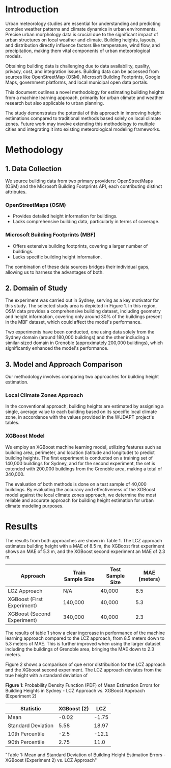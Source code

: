 # Introduction

Urban meteorology studies are essential for understanding and predicting complex weather patterns and climate dynamics in urban environments. Precise urban morphology data is crucial due to the significant impact of urban structures on local weather and climate. Building heights, layouts, and distribution directly influence factors like temperature, wind flow, and precipitation, making them vital components of urban meteorological models.

Obtaining building data is challenging due to data availability, quality, privacy, cost, and integration issues. Building data can be accessed from sources like OpenStreetMap (OSM), Microsoft Building Footprints, Google Maps, government platforms, and local municipal open data portals.

This document outlines a novel methodology for estimating building heights from a machine learning approach, primarily for urban climate and weather research but also applicable to urban planning.

The study demonstrates the potential of this approach in improving height estimations compared to traditional methods based solely on local climate zones. Future work may involve extending this methodology to multiple cities and integrating it into existing meteorological modeling frameworks.

# Methodology

## 1. Data Collection

We source building data from two primary providers: OpenStreetMaps (OSM) and the Microsoft Building Footprints API, each contributing distinct attributes.

### OpenStreetMaps (OSM)

- Provides detailed height information for buildings.
- Lacks comprehensive building data, particularly in terms of coverage.

### Microsoft Building Footprints (MBF)

- Offers extensive building footprints, covering a larger number of buildings.
- Lacks specific building height information.

The combination of these data sources bridges their individual gaps, allowing us to harness the advantages of both.

## 2. Domain of Study

The experiment was carried out in Sydney, serving as a key motivator for this study. The selected study area is depicted in Figure 1. In this region, OSM data provides a comprehensive building dataset, including geometry and height information, covering only around 30% of the buildings present in the MBF dataset, which could affect the model's performance.

Two experiments have been conducted, one using data solely from the Sydney domain (around 180,000 buildings) and the other including a similar-sized domain in Grenoble (approximately 200,000 buildings), which significantly enhanced the model's performance.

## 3. Model and Approach Comparison

Our methodology involves comparing two approaches for building height estimation.

### Local Climate Zones Approach

In the conventional approach, building heights are estimated by assigning a single, average value to each building based on its specific local climate zone, in accordance with the values provided in the WUDAPT project's tables.

### XGBoost Model

We employ an XGBoost machine learning model, utilizing features such as building area, perimeter, and location (latitude and longitude) to predict building heights. The first experiment is conducted on a training set of 140,000 buildings for Sydney, and for the second experiment, the set is extended with 200,000 buildings from the Grenoble area, making a total of 340,000.

The evaluation of both methods is done on a test sample of 40,000 buildings. By evaluating the accuracy and effectiveness of the XGBoost model against the local climate zones approach, we determine the most reliable and accurate approach for building height estimation for urban climate modeling purposes.

# Results

The results from both approaches are shown in Table 1. The LCZ approach estimates building height with a MAE of 8.5 m, the XGBoost first experiment shows an MAE of 5.3 m, and the XGBoost second experiment an MAE of 2.3 m.

| Approach                   | Train Sample Size | Test Sample Size | MAE (meters) |
|----------------------------|-------------------|------------------|--------------|
| LCZ Approach               | N/A               | 40,000              | 8.5          |
| XGBoost (First Experiment) | 140,000           | 40,000           | 5.3          |
| XGBoost (Second Experiment)| 340,000           | 40,000           | 2.3          |

The results of table 1 show a clear ingcrease in performance of the machine learning approach compared to the LCZ approach, from 8.5 meters down to 5.3 meters of MAE. This is further improved when using the larger dataset including the buildings of Grenoble area, bringing the MAE down to 2.3 meters. 

Figure 2 shows a comparison of que error distribuition for the LCZ approach and the XGboost second experiment. The LCZ approach deviates from the true height with a standard deviation of 

**Figure 1**: Probability Density Function (PDF) of Mean Estimation Errors for Building Heights in Sydney - LCZ Approach vs. XGBoost Approach (Experiment 2)

| Statistic                | XGBoost (2) | LCZ  |
|--------------------------|-------------|------|
| Mean                     | -0.02       | -1.75 |
| Standard Deviation       | 5.58        | 18.97 |
| 10th Percentile          | -2.5        | -12.1 |
| 90th Percentile          | 2.75        | 11.0  |


"Table 1: Mean and Standard Deviation of Building Height Estimation Errors - XGBoost (Experiment 2) vs. LCZ Approach"
